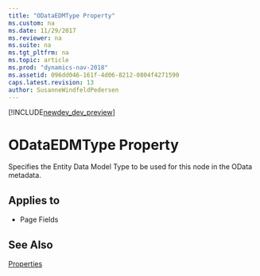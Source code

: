 ```yaml
---
title: "ODataEDMType Property"
ms.custom: na
ms.date: 11/29/2017
ms.reviewer: na
ms.suite: na
ms.tgt_pltfrm: na
ms.topic: article
ms.prod: "dynamics-nav-2018"
ms.assetid: 096dd046-161f-4d06-8212-0804f4271590
caps.latest.revision: 13
author: SusanneWindfeldPedersen
---
```


[!INCLUDE[newdev_dev_preview](../includes/newdev_dev_preview.md)]

# ODataEDMType Property
Specifies the Entity Data Model Type to be used for this node in the OData metadata.

## Applies to  
  
-   Page Fields 
  

## See Also  
 [Properties](devenv-properties.md)